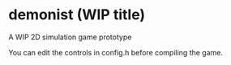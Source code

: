 # demonist (WIP title)
A WIP 2D simulation game prototype

You can edit the controls in config.h before compiling the game.
